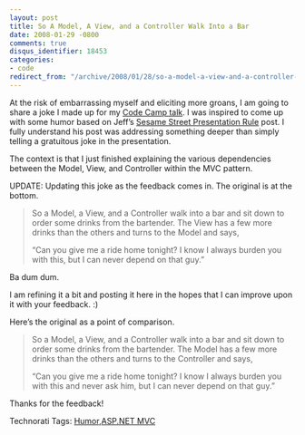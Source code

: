 ```yaml
---
layout: post
title: So A Model, A View, and a Controller Walk Into a Bar
date: 2008-01-29 -0800
comments: true
disqus_identifier: 18453
categories:
- code
redirect_from: "/archive/2008/01/28/so-a-model-a-view-and-a-controller-walk-into.aspx/"
---
```


At the risk of embarrassing myself and eliciting more groans, I am going
to share a joke I made up for my [Code Camp
talk](http://haacked.com/archive/2008/01/28/seattle-code-camp-wrapup.aspx "Seattle Code Camp").
I was inspired to come up with some humor based on Jeff’s [Sesame Street
Presentation
Rule](http://www.codinghorror.com/blog/archives/001040.html "Sesame Street Presentation")
post. I fully understand his post was addressing something deeper than
simply telling a gratuitous joke in the presentation.

The context is that I just finished explaining the various dependencies
between the Model, View, and Controller within the MVC pattern.

UPDATE: Updating this joke as the feedback comes in. The original is at
the bottom.

> So a Model, a View, and a Controller walk into a bar and sit down to
> order some drinks from the bartender. The View has a few more drinks
> than the others and turns to the Model and says,
>
> “Can you give me a ride home tonight? I know I always burden you with
> this, but I can never depend on that guy.”

Ba dum dum.

I am refining it a bit and posting it here in the hopes that I can
improve upon it with your feedback. :)

Here’s the original as a point of comparison.

> So a Model, a View, and a Controller walk into a bar and sit down to
> order some drinks from the bartender. The Model has a few more drinks
> than the others and turns to the Controller and says,
>
> “Can you give me a ride home tonight? I know I always burden you with
> this and never ask him, but I can never depend on that guy.”

Thanks for the feedback!

Technorati Tags: [Humor](http://technorati.com/tags/Humor),[ASP.NET
MVC](http://technorati.com/tags/aspnetmvc)

